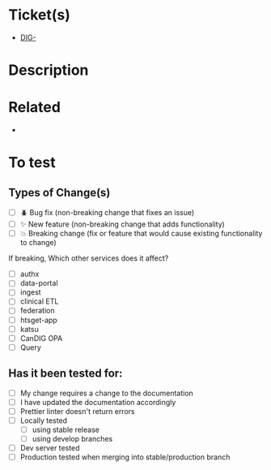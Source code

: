 <!--- This is a template for a standard PR against the default/develop branch of the repo, if you are making a stable release PR, replace "?expand=1" with "?template=stable_pr_template.md" at the end of your URL in your browser above ^ --->

<!--- Please name your pull request with the Jira ticket referende (DIG-[0-9]*) it is fixing and a descriptive title --->

# Ticket(s)

- [DIG-](https://candig.atlassian.net/browse/DIG-)

# Description
<!--- Describe the change that was made and anything the reviewer should be aware of --->



# Related
<!--- List any related PRs or information here if any exist. --->

-

# To test
<!--- Describe what is needed to test the change --->


## Types of Change(s)

- [ ] 🪲 Bug fix (non-breaking change that fixes an issue)
- [ ] ✨ New feature (non-breaking change that adds functionality)
- [ ] 💥 Breaking change (fix or feature that would cause existing functionality to change)

If breaking, Which other services does it affect?
- [ ] authx
- [ ] data-portal
- [ ] ingest
- [ ] clinical ETL
- [ ] federation
- [ ] htsget-app
- [ ] katsu
- [ ] CanDIG OPA
- [ ] Query

<!--- describe the impact the PR will have on the services selected above --->

## Has it been tested for:

- [ ] My change requires a change to the documentation
- [ ] I have updated the documentation accordingly
- [ ] Prettier linter doesn't return errors
- [ ] Locally tested
  - [ ] using stable release
  - [ ] using develop branches
- [ ] Dev server tested
- [ ] Production tested when merging into stable/production branch

